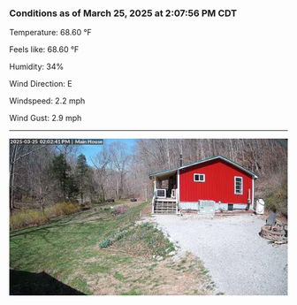 ### Conditions as of March 25, 2025 at 2:07:56 PM CDT 

Temperature: 68.60 &deg;F

Feels like: 68.60 &deg;F

Humidity: 34%

Wind Direction: E

Windspeed: 2.2 mph

Wind Gust: 2.9 mph

---

<img src="./images/latest.jpeg"/>

